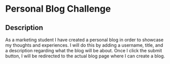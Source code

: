 # Personal Blog Challenge 

## Description

As a marketing student I have created a personal blog in order to showcase my thoughts and experiences. I will do this by adding a username, title, and a description regarding what the blog will be about. Once I click the submit button, I will be redirected to the actual blog page where I can create a blog. 
